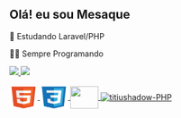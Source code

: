 ## Olá! eu sou Mesaque

🌱 Estudando Laravel/PHP

👨‍💻  Sempre Programando
 
 <a href="https://github.com/titiushadow">
  <img height="180em" src="https://github-readme-stats.vercel.app/api?username=titiushadow&show_icons=true&theme=dark&include_all_commits=true&count_private=true"/>
  <img height="180em" src="https://github-readme-stats.vercel.app/api/top-langs/?username=titiushadow&layout=compact&langs_count=7&theme=dark"/>

 
<div style="display: inline_block"><br>
<img align="center" alt="titiushadow-HTML" height="40" width="50" src="https://raw.githubusercontent.com/devicons/devicon/master/icons/html5/html5-original.svg">
<img align="center" alt="titiushadow-CSS" height="40" width="50" src="https://raw.githubusercontent.com/devicons/devicon/master/icons/css3/css3-original.svg">
<img align="center" alt"titiushadow-Laravel" height="40" width="50" src="https://cdn.jsdelivr.net/gh/devicons/devicon/icons/laravel/laravel-plain.svg" />
<img align="center" alt="titiushadow-PHP" height="40" width="50" src="https://cdn.jsdelivr.net/gh/devicons/devicon/icons/php/php-original.svg"/>
</div>
